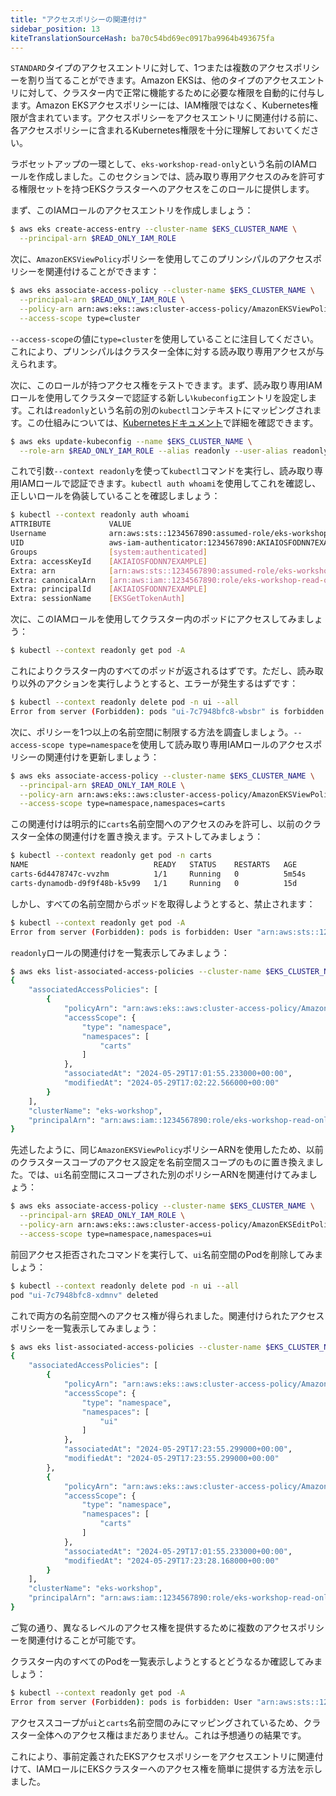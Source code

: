 ```yaml
---
title: "アクセスポリシーの関連付け"
sidebar_position: 13
kiteTranslationSourceHash: ba70c54bd69ec0917ba9964b493675fa
---
```


`STANDARD`タイプのアクセスエントリに対して、1つまたは複数のアクセスポリシーを割り当てることができます。Amazon EKSは、他のタイプのアクセスエントリに対して、クラスター内で正常に機能するために必要な権限を自動的に付与します。Amazon EKSアクセスポリシーには、IAM権限ではなく、Kubernetes権限が含まれています。アクセスポリシーをアクセスエントリに関連付ける前に、各アクセスポリシーに含まれるKubernetes権限を十分に理解しておいてください。

ラボセットアップの一環として、`eks-workshop-read-only`という名前のIAMロールを作成しました。このセクションでは、読み取り専用アクセスのみを許可する権限セットを持つEKSクラスターへのアクセスをこのロールに提供します。

まず、このIAMロールのアクセスエントリを作成しましょう：

```bash
$ aws eks create-access-entry --cluster-name $EKS_CLUSTER_NAME \
  --principal-arn $READ_ONLY_IAM_ROLE
```

次に、`AmazonEKSViewPolicy`ポリシーを使用してこのプリンシパルのアクセスポリシーを関連付けることができます：

```bash wait=30
$ aws eks associate-access-policy --cluster-name $EKS_CLUSTER_NAME \
  --principal-arn $READ_ONLY_IAM_ROLE \
  --policy-arn arn:aws:eks::aws:cluster-access-policy/AmazonEKSViewPolicy \
  --access-scope type=cluster
```

`--access-scope`の値に`type=cluster`を使用していることに注目してください。これにより、プリンシパルはクラスター全体に対する読み取り専用アクセスが与えられます。

次に、このロールが持つアクセス権をテストできます。まず、読み取り専用IAMロールを使用してクラスターで認証する新しい`kubeconfig`エントリを設定します。これは`readonly`という名前の別の`kubectl`コンテキストにマッピングされます。この仕組みについては、[Kubernetesドキュメント](https://kubernetes.io/docs/tasks/access-application-cluster/configure-access-multiple-clusters/)で詳細を確認できます。

```bash
$ aws eks update-kubeconfig --name $EKS_CLUSTER_NAME \
  --role-arn $READ_ONLY_IAM_ROLE --alias readonly --user-alias readonly
```

これで引数`--context readonly`を使って`kubectl`コマンドを実行し、読み取り専用IAMロールで認証できます。`kubectl auth whoami`を使用してこれを確認し、正しいロールを偽装していることを確認しましょう：

```bash
$ kubectl --context readonly auth whoami
ATTRIBUTE             VALUE
Username              arn:aws:sts::1234567890:assumed-role/eks-workshop-read-only/EKSGetTokenAuth
UID                   aws-iam-authenticator:1234567890:AKIAIOSFODNN7EXAMPLE
Groups                [system:authenticated]
Extra: accessKeyId    [AKIAIOSFODNN7EXAMPLE]
Extra: arn            [arn:aws:sts::1234567890:assumed-role/eks-workshop-read-only/EKSGetTokenAuth]
Extra: canonicalArn   [arn:aws:iam::1234567890:role/eks-workshop-read-only]
Extra: principalId    [AKIAIOSFODNN7EXAMPLE]
Extra: sessionName    [EKSGetTokenAuth]
```

次に、このIAMロールを使用してクラスター内のポッドにアクセスしてみましょう：

```bash
$ kubectl --context readonly get pod -A
```

これによりクラスター内のすべてのポッドが返されるはずです。ただし、読み取り以外のアクションを実行しようとすると、エラーが発生するはずです：

```bash expectError=true
$ kubectl --context readonly delete pod -n ui --all
Error from server (Forbidden): pods "ui-7c7948bfc8-wbsbr" is forbidden: User "arn:aws:sts::1234567890:assumed-role/eks-workshop-read-only/EKSGetTokenAuth" cannot delete resource "pods" in API group "" in the namespace "ui"
```

次に、ポリシーを1つ以上の名前空間に制限する方法を調査しましょう。`--access-scope type=namespace`を使用して読み取り専用IAMロールのアクセスポリシーの関連付けを更新しましょう：

```bash wait=10
$ aws eks associate-access-policy --cluster-name $EKS_CLUSTER_NAME \
  --principal-arn $READ_ONLY_IAM_ROLE \
  --policy-arn arn:aws:eks::aws:cluster-access-policy/AmazonEKSViewPolicy \
  --access-scope type=namespace,namespaces=carts
```

この関連付けは明示的に`carts`名前空間へのアクセスのみを許可し、以前のクラスター全体の関連付けを置き換えます。テストしてみましょう：

```bash
$ kubectl --context readonly get pod -n carts
NAME                            READY   STATUS    RESTARTS   AGE
carts-6d4478747c-vvzhm          1/1     Running   0          5m54s
carts-dynamodb-d9f9f48b-k5v99   1/1     Running   0          15d
```

しかし、すべての名前空間からポッドを取得しようとすると、禁止されます：

```bash expectError=true
$ kubectl --context readonly get pod -A
Error from server (Forbidden): pods is forbidden: User "arn:aws:sts::1234567890:assumed-role/eks-workshop-read-only/EKSGetTokenAuth" cannot list resource "pods" in API group "" at the cluster scope
```

`readonly`ロールの関連付けを一覧表示してみましょう：

```bash
$ aws eks list-associated-access-policies --cluster-name $EKS_CLUSTER_NAME --principal-arn $READ_ONLY_IAM_ROLE
{
    "associatedAccessPolicies": [
        {
            "policyArn": "arn:aws:eks::aws:cluster-access-policy/AmazonEKSViewPolicy",
            "accessScope": {
                "type": "namespace",
                "namespaces": [
                    "carts"
                ]
            },
            "associatedAt": "2024-05-29T17:01:55.233000+00:00",
            "modifiedAt": "2024-05-29T17:02:22.566000+00:00"
        }
    ],
    "clusterName": "eks-workshop",
    "principalArn": "arn:aws:iam::1234567890:role/eks-workshop-read-only"
}
```

先述したように、同じ`AmazonEKSViewPolicy`ポリシーARNを使用したため、以前のクラスタースコープのアクセス設定を名前空間スコープのものに置き換えました。では、`ui`名前空間にスコープされた別のポリシーARNを関連付けてみましょう：

```bash wait=10
$ aws eks associate-access-policy --cluster-name $EKS_CLUSTER_NAME \
  --principal-arn $READ_ONLY_IAM_ROLE \
  --policy-arn arn:aws:eks::aws:cluster-access-policy/AmazonEKSEditPolicy \
  --access-scope type=namespace,namespaces=ui
```

前回アクセス拒否されたコマンドを実行して、`ui`名前空間のPodを削除してみましょう：

```bash
$ kubectl --context readonly delete pod -n ui --all
pod "ui-7c7948bfc8-xdmnv" deleted
```

これで両方の名前空間へのアクセス権が得られました。関連付けられたアクセスポリシーを一覧表示してみましょう：

```bash
$ aws eks list-associated-access-policies --cluster-name $EKS_CLUSTER_NAME --principal-arn $READ_ONLY_IAM_ROLE
{
    "associatedAccessPolicies": [
        {
            "policyArn": "arn:aws:eks::aws:cluster-access-policy/AmazonEKSEditPolicy",
            "accessScope": {
                "type": "namespace",
                "namespaces": [
                    "ui"
                ]
            },
            "associatedAt": "2024-05-29T17:23:55.299000+00:00",
            "modifiedAt": "2024-05-29T17:23:55.299000+00:00"
        },
        {
            "policyArn": "arn:aws:eks::aws:cluster-access-policy/AmazonEKSViewPolicy",
            "accessScope": {
                "type": "namespace",
                "namespaces": [
                    "carts"
                ]
            },
            "associatedAt": "2024-05-29T17:01:55.233000+00:00",
            "modifiedAt": "2024-05-29T17:23:28.168000+00:00"
        }
    ],
    "clusterName": "eks-workshop",
    "principalArn": "arn:aws:iam::1234567890:role/eks-workshop-read-only"
}
```

ご覧の通り、異なるレベルのアクセス権を提供するために複数のアクセスポリシーを関連付けることが可能です。

クラスター内のすべてのPodを一覧表示しようとするとどうなるか確認してみましょう：

```bash expectError=true
$ kubectl --context readonly get pod -A
Error from server (Forbidden): pods is forbidden: User "arn:aws:sts::1234567890:assumed-role/eks-workshop-read-only/EKSGetTokenAuth" cannot list resource "pods" in API group "" at the cluster scope
```

アクセススコープが`ui`と`carts`名前空間のみにマッピングされているため、クラスター全体へのアクセス権はまだありません。これは予想通りの結果です。

これにより、事前定義されたEKSアクセスポリシーをアクセスエントリに関連付けて、IAMロールにEKSクラスターへのアクセス権を簡単に提供する方法を示しました。
